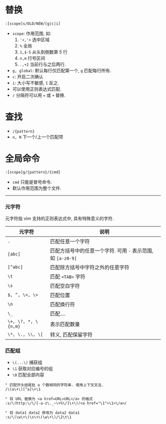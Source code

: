 # 替换

`:[scope]s/OLD/NEW/[g|c|i]`

- `scope`: 作用范围, 如:
	1. `'<,'>` 选中区域
	2. `%` 全局
	3. `1,$-5` 从头到倒数第 5 行
	4. `n,m` 行号区间
	5. `.,+2` 当前行与之后两行.
- `g, global`: 默认每行仅匹配第一个, `g` 匹配每行所有.
- `c`: 开启二次确认
- `i`: 大小写不敏感, `I` 反之.
- 可以使用正则表达式匹配.
- `/` 分隔符可以用 `=` 或 `+` 替换.

# 查找

- `/{pattern}`
- `n, N` 下一个/上一个匹配项

# 全局命令

`:[scope]g/{pattern}/{cmd}`

- `cmd` 只能是冒号命令.
- 默认作用范围为整个文件.

***

### 元字符

元字符指 vim 支持的正则表达式中, 具有特殊意义的字符.

| 元字符   | 说明                                                         |
| -------- | ------------------------------------------------------------ |
| `.`      | 匹配任意一个字符                                             |
| `[abc]`  | 匹配方括号中的任意一个字符. 可用 `-` 表示范围, 如 `[a-z0-9]` |
| `[^abc]` | 匹配除方括号中字符之外的任意字符                             |
| `\t`     | 匹配 `<TAB>` 字符                                            |
| `\s`     | 匹配空白字符                                                 |
| `$, ^, \<, \>`      | 匹配位置                                                     |
| `\n`     | 匹配换行符                                                   |
| `\_`     | 匹配....                                                     |
| `\+, \?, *, \{n,m}`     | 表示匹配数量                                                     |
| `\*, \., \\, \[` | 转义, 匹配保留字符         |          


### 匹配组

- `\(...\)` 捕获组
- `\1` 获取对应编号的组
- `\0` 匹配全部内容


```vim
" 匹配开头结尾处 a 个数相同的字符串. 使用上下文文法.
/\(a\+\)[^a]\+\1     

" 将 URL 替换为 <a href=URL>URL</a> 的格式
:s/\(http:\/\/[-a-z\._~\+%\/]\+\)/<a href="\1">\1<\/a>/  

" 将 data1 data2 修改为 data2 data1
:s/\(\w\+\)\s\+\(\w\+\)/\2\t\1                            
```
